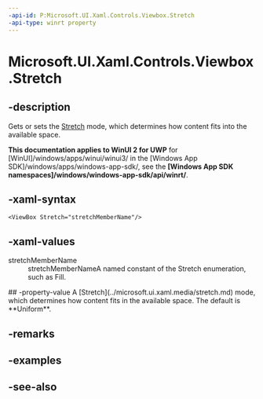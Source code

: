 ```yaml
---
-api-id: P:Microsoft.UI.Xaml.Controls.Viewbox.Stretch
-api-type: winrt property
---
```


<!-- Property syntax
public Windows.UI.Xaml.Media.Stretch Stretch { get;  set; }
-->

# Microsoft.UI.Xaml.Controls.Viewbox.Stretch

## -description
Gets or sets the [Stretch](../microsoft.ui.xaml.media/stretch.md) mode, which determines how content fits into the available space.

**This documentation applies to WinUI 2 for UWP** for [WinUI]/windows/apps/winui/winui3/ in the [Windows App SDK]/windows/apps/windows-app-sdk/, see the **[Windows App SDK namespaces]/windows/windows-app-sdk/api/winrt/**.

## -xaml-syntax
```xaml
<ViewBox Stretch="stretchMemberName"/>
```


## -xaml-values
<dl><dt>stretchMemberName</dt><dd>stretchMemberNameA named constant of the Stretch enumeration, such as Fill.</dd>
</dl>
## -property-value
A [Stretch](../microsoft.ui.xaml.media/stretch.md) mode, which determines how content fits in the available space. The default is **Uniform**.

## -remarks

## -examples

## -see-also
